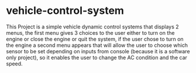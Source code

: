 # vehicle-control-system
This Project is a simple vehicle dynamic control systems that displays 2 menus, the first menu gives 3 choices to the user either to turn on the engine or close the engine or quit
the system, if the user chose to turn on the engine a second menu appears that will allow the user to choose which sensor to be set depending on inputs from console
(because it is a software only project), so it enables the user to change the AC condition and the car speed.
